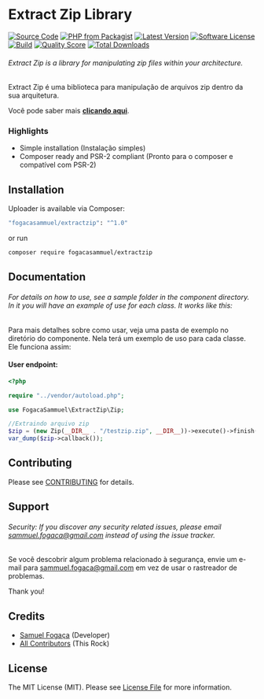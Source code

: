 # Extract Zip Library

[![Source Code](http://img.shields.io/badge/source-fogacasammuel/extractzip-blue.svg?style=flat-square)](https://github.com/fogacasammuel/extractzip)
[![PHP from Packagist](https://img.shields.io/packagist/php-v/fogacasammuel/extractzip.svg?style=flat-square)](https://packagist.org/packages/fogacasammuel/extractzip)
[![Latest Version](https://img.shields.io/github/release/fogacasammuel/extractzip.svg?style=flat-square)](https://github.com/fogacasammuel/extractzip/releases)
[![Software License](https://img.shields.io/badge/license-MIT-brightgreen.svg?style=flat-square)](LICENSE)
[![Build](https://img.shields.io/scrutinizer/build/g/fogacasammuel/extractzip.svg?style=flat-square)](https://scrutinizer-ci.com/g/fogacasammuel/extractzip)
[![Quality Score](https://img.shields.io/scrutinizer/g/fogacasammuel/extractzip.svg?style=flat-square)](https://scrutinizer-ci.com/g/fogacasammuel/extractzip)
[![Total Downloads](https://img.shields.io/packagist/dt/fogacasammuel/extractzip.svg?style=flat-square)](https://packagist.org/packages/cfogacasammuel/extractzip)

###### Extract Zip is a library for manipulating zip files within your architecture.

Extract Zip é uma biblioteca para manipulação de arquivos zip dentro da sua arquitetura.

Você pode saber mais **[clicando aqui](https://github.com/fogacasammuel/extractzip)**.

### Highlights

- Simple installation (Instalação simples)
- Composer ready and PSR-2 compliant (Pronto para o composer e compatível com PSR-2)

## Installation

Uploader is available via Composer:

```bash
"fogacasammuel/extractzip": "^1.0"
```

or run

```bash
composer require fogacasammuel/extractzip
```

## Documentation

###### For details on how to use, see a sample folder in the component directory. In it you will have an example of use for each class. It works like this:

Para mais detalhes sobre como usar, veja uma pasta de exemplo no diretório do componente. Nela terá um exemplo de uso para cada classe. Ele funciona assim:

#### User endpoint:

```php
<?php

require "../vendor/autoload.php";

use FogacaSammuel\ExtractZip\Zip;

//Extraindo arquivo zip
$zip = (new Zip(__DIR__ . "/testzip.zip", __DIR__))->execute()->finish();
var_dump($zip->callback());
```

## Contributing

Please see [CONTRIBUTING](https://github.com/fogacasammuel/uploader/blob/master/CONTRIBUTING.md) for details.

## Support

###### Security: If you discover any security related issues, please email sammuel.fogaca@gmail.com instead of using the issue tracker.

Se você descobrir algum problema relacionado à segurança, envie um e-mail para sammuel.fogaca@gmail.com em vez de usar o rastreador de problemas.

Thank you!

## Credits

- [Samuel Fogaça](https://github.com/fogacasammuel) (Developer)
- [All Contributors](https://github.com/fogacasammuel/uploader/contributors) (This Rock)

## License

The MIT License (MIT). Please see [License File](https://github.com/fogacasammuel/extractzip/blob/master/LICENSE) for more information.